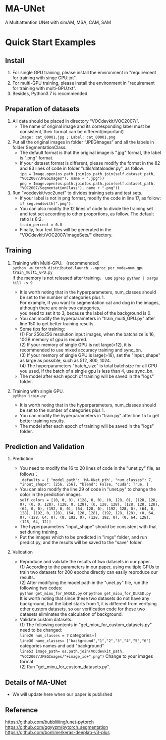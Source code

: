 # MA-UNet
A Multiattention UNet with simAM, MSA, CAM, SAM

Quick Start Examples
========================
Install
------------------------
1. For single GPU training, please install the environment in "requirement for training with singe GPU.txt".<br>
2. For multi-GPU training, please install the environment in "requirement for training with multi-GPU.txt".<br>
3. Besides, Python3.7 is recommended.

Preparation of datasets
------------------------
1. All data should be placed in directory “VOCdevkit/VOC2007/”. <br>
   * The name of original image and its corresponding label must be consistent, their format can be different(important) <br>
      `Image: cat_00001.jpg ; Label: cat_00001.png`
2. Put all the original images in folder “JPEGImages” and all the labels in folder SegmentationClass.<br>
   * The default format is that the original image is ".jpg" format, the label is ".png" format. <br>
   * If your dataset format is different, please modify the format in the 82 and 83 lines of code in folder "utils/dataloader.py", as follow: <br>
       `jpg = Image.open(os.path.join(os.path.join(self.dataset_path, "VOC2007/JPEGImages"), name + ".jpg"))` <br>
       `png = Image.open(os.path.join(os.path.join(self.dataset_path, "VOC2007/SegmentationClass"), name + ".png"))`
3. Run "vocdevkit/voc2unet" to divides training sets and test sets. <br>
   * If your label is not in png format, modify the code in line 17, as follow: <br>
       `if seg.endswith(".png"):`
   * You can also modify the 12 lines of code to divide the training set and test set according to other proportions, as follow. The default ratio is 8:2. <br>
       `train_percent = 0.8`
   * Finally, four text files will be generated in the "VOCdevkit/VOC2007/ImageSets/" directory.

Training
------------------------
1. Training with Multi-GPU. （recommended） <br>
    `python -m torch.distributed.launch --nproc_per_node=num_gpu train_multi_GPU.py` <br>
    If the memory is not released after training， use `pgrep python | xargs kill -s 9` <br>
   * It is worth noting that in the hyperparameters, num_classes should be set to the number of categories plus 1. <br>
   For example, if you want to segmentation cat and dog in the images, although there are only two categories, <br>
   you need to set it to 3, because the label of the background is 0. 
   * You can modify the hyperparameters in "train_multi_GPU.py" after line 150 to get better training results. <br>
   * Some tips for training: <br>
   (1) For 256x256 resolution input images, when the batchsize is 16, 10GB memory of gpu is required. <br>
   (2) If your memory of single GPU is not large(<12), it is recommended to use mixed accuracy training and sync_bn. <br>
   (3) If your memory of single GPU is large(>16), set the "input_shape" as large as possible, such as 512, 800, 1024. <br>
   (4) The hyperparameters "batch_size" is total batchsize for all GPU you used, If the batch of a single gpu is less than 4, use sync_bn. <br>
   * The model after each epoch of training will be saved in the "logs" folder. <br>
 
2. Training with single GPU. <br>
    `python train.py`
   * It is worth noting that in the hyperparameters, num_classes should be set to the number of categories plus 1. <br>
   * You can modify the hyperparameters in "train.py" after line 15 to get better training results. <br>
   * The model after each epoch of training will be saved in the "logs" folder. <br>

Prediction and Validation
------------------------
1. Prediction
   * You need to modify the 16 to 20 lines of code in the "unet.py" file, as follows：<br>
     `_defaults = {
        "model_path": 'MA-UNet.pth',
        "num_classes": 7,
        "input_shape": [256, 256],
        "blend": False,
        "cuda": True,
    }`
   * You can also modify the line 29 of code in "unet.py" to change the color in the prediction images. <br>
    `self.colors = [(0, 0, 0), (128, 0, 0), (0, 128, 0), (128, 128, 0), (0, 0, 128), (128, 0, 128), (0, 128, 128),
                    (128, 128, 128), (64, 0, 0), (192, 0, 0), (64, 128, 0), (192, 128, 0), (64, 0, 128), (192, 0, 128),
                    (64, 128, 128), (192, 128, 128), (0, 64, 0), (128, 64, 0), (0, 192, 0), (128, 192, 0), (0, 64, 128), (128, 64, 12)]`
   * The hyperparameters "input_shape" should be consistent with that set during training. <br>
   * Put the images which to be predicted in "imgs" folder, and run predict.py, and the results will be saved to the "save" folder.<br>

2. Validation
   * Reproduce and validate the results of two datasets in our paper. <br>
   (1) According to the parameters in our paper, using multiple GPUs to train two datasets for 200 epochs directly can easily reproduce our results.<br>
   (2) After modifying the model path in the "unet.py" file, run the following two codes:<br>
    `python get_miou_for_WHDLD.py` or `python get_miou_for_DLRSD.py`<br>
It is worth noting that since these two datasets do not have any background, but the label starts from 1, it is different from verifying other custom datasets, so our verification code for these two datasets eliminates the calculation of background.<br>
   * Validate custom datasets. <br>
   (1) The following contents in "get_miou_for_custom_datasets.py" need to be changed:<br>
      `line26 num_classes = 7` categories+1 <br>
      `line30 name_classes= ["background","1","2","3","4","5","6"]` categories names and add "background" <br>
      `line53 image_path= os.path.join(VOCdevkit_path, "VOC2007/JPEGImages/"+image_id+".png")` Change to your images format <br>
   (2) Run "get_miou_for_custom_datasets.py". 

Details of MA-UNet
------------------------
 * We will update here when our paper is published

Reference
------------------------
https://github.com/bubbliiiing/unet-pytorch  <br>
https://github.com/ggyyzm/pytorch_segmentation  <br>
https://github.com/bonlime/keras-deeplab-v3-plus  <br>
